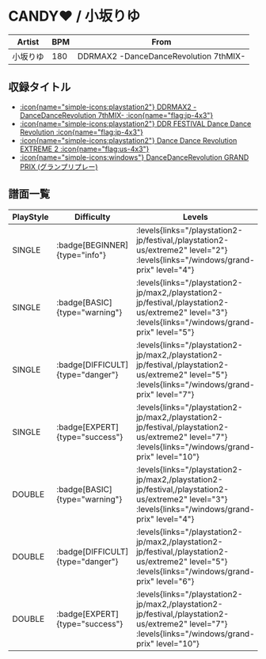 # CANDY♥ / 小坂りゆ

|Artist|BPM|From|
|------|---|----|
|小坂りゆ|180|DDRMAX2 -DanceDanceRevolution 7thMIX-|

## 収録タイトル

- [:icon{name="simple-icons:playstation2"} DDRMAX2 -DanceDanceRevolution 7thMIX- :icon{name="flag:jp-4x3"}](/playstation2-jp/max2)
- [:icon{name="simple-icons:playstation2"} DDR FESTIVAL Dance Dance Revolution :icon{name="flag:jp-4x3"}](/playstation2-jp/festival)
- [:icon{name="simple-icons:playstation2"} Dance Dance Revolution EXTREME 2 :icon{name="flag:us-4x3"}](/playstation2-us/extreme2)
- [:icon{name="simple-icons:windows"} DanceDanceRevolution GRAND PRIX (グランプリプレー)](/windows/grand-prix)

## 譜面一覧

|PlayStyle|Difficulty|Levels|Notes|Movie|
|---------|----------|------|-----|-----|
|SINGLE| :badge[BEGINNER]{type="info"}| :levels{links="/playstation2-jp/festival,/playstation2-us/extreme2" level="2"} :levels{links="/windows/grand-prix" level="4"}|139/0||
|SINGLE| :badge[BASIC]{type="warning"}| :levels{links="/playstation2-jp/max2,/playstation2-jp/festival,/playstation2-us/extreme2" level="3"} :levels{links="/windows/grand-prix" level="5"}|126/4||
|SINGLE| :badge[DIFFICULT]{type="danger"}| :levels{links="/playstation2-jp/max2,/playstation2-jp/festival,/playstation2-us/extreme2" level="5"} :levels{links="/windows/grand-prix" level="7"}|230/16||
|SINGLE| :badge[EXPERT]{type="success"}| :levels{links="/playstation2-jp/max2,/playstation2-jp/festival,/playstation2-us/extreme2" level="7"} :levels{links="/windows/grand-prix" level="10"}|317/20||
|DOUBLE| :badge[BASIC]{type="warning"}| :levels{links="/playstation2-jp/max2,/playstation2-jp/festival,/playstation2-us/extreme2" level="3"} :levels{links="/windows/grand-prix" level="4"}|127/12||
|DOUBLE| :badge[DIFFICULT]{type="danger"}| :levels{links="/playstation2-jp/max2,/playstation2-jp/festival,/playstation2-us/extreme2" level="5"} :levels{links="/windows/grand-prix" level="6"}|211/27||
|DOUBLE| :badge[EXPERT]{type="success"}| :levels{links="/playstation2-jp/max2,/playstation2-jp/festival,/playstation2-us/extreme2" level="7"} :levels{links="/windows/grand-prix" level="10"}|287/8||
